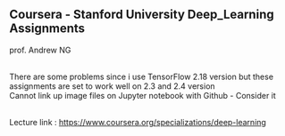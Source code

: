 ## Coursera - Stanford University Deep_Learning Assignments
prof. Andrew NG</br></br>

There are some problems since i use TensorFlow 2.18 version but these assignments are set to work well on 2.3 and 2.4 version<br>
Cannot link up image files on Jupyter notebook with Github - Consider it <br><br>

Lecture link : https://www.coursera.org/specializations/deep-learning
